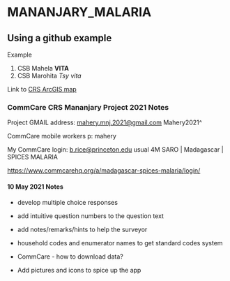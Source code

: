 # MANANJARY_MALARIA

## Using a github example

Example

1. CSB Mahela **VITA**
2. CSB Marohita *Tsy vita*

Link to [CRS ArcGIS map](https://www.arcgis.com/home/webmap/viewer.html?webmap=cac11738e4a64619ad2d754bc2bc5acd&extent=46.6619,-21.8945,49.5349,-20.5761)

### CommCare CRS Mananjary Project 2021 Notes

Project GMAIL address:
mahery.mnj.2021@gmail.com
Mahery2021^

CommCare mobile workers
p: mahery

My CommCare login:
b.rice@princeton.edu
usual 4M
SARO | Madagascar | SPICES MALARIA

https://www.commcarehq.org/a/madagascar-spices-malaria/login/


#### 10 May 2021 Notes

- develop multiple choice responses
- add intuitive question numbers to the question text
- add notes/remarks/hints to help the surveyor
- household codes and enumerator names to get standard codes system
- CommCare - how to download data?

- Add pictures and icons to spice up the app

